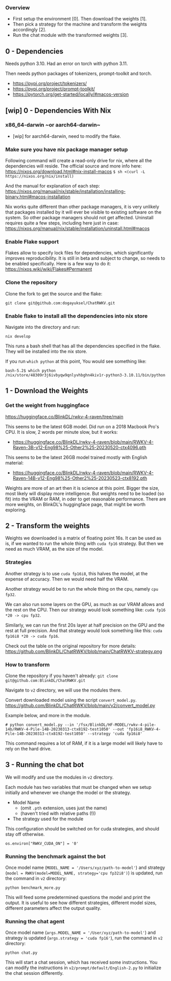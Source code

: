 ### Overview
- First setup the environment [0]. Then download the weights [1].
- Then pick a strategy for the machine and transform the weights accordingly [2].
- Run the chat module with the transformed weights [3].


## 0 - Dependencies
Needs python 3.10. Had an error on torch with python 3.11.

Then needs python packages of tokenizers, prompt-toolkit and torch.

- https://pypi.org/project/tokenizers/
- https://pypi.org/project/prompt-toolkit/
- https://pytorch.org/get-started/locally/#macos-version


## [wip] 0 - Dependencies With Nix

### x86_64-darwin ~or aarch64-darwin~
- [wip] for aarch64-darwin, need to modify the flake.

### Make sure you have nix package manager setup
Following command will create a read-only drive for nix, where all the dependencies will reside. The official source and more info here: https://nixos.org/download.html#nix-install-macos
`$ sh <(curl -L https://nixos.org/nix/install)`

And the manual for explanation of each step: https://nixos.org/manual/nix/stable/installation/installing-binary.html#macos-installation

Nix works quite different than other package managers, it is very unlikely that packages installed by it will ever be visible to existing software on the system. So other package managers should not get affected. Uninstall requires quite a few steps, including here just in case: https://nixos.org/manual/nix/stable/installation/uninstall.html#macos

### Enable Flake support
 Flakes allow to specify lock files for dependencies, which significantly improves reproducibility. It is still in beta and subject to change, so needs to be enabled specifically. Here is a few way to do it:
 https://nixos.wiki/wiki/Flakes#Permanent

### Clone the repository
Clone the fork to get the source and the flake:

`git clone git@github.com:dogayuksel/ChatRWKV.git`

### Enable flake to install all the dependencies into nix store
Navigate into the directory and run:

`nix develop`

This runs a bash shell that has all the dependencies specified in the flake. They will be installed into the nix store.

If you run `which python` at this point,
You would see something like:
```
bash-5.2$ which python
/nix/store/48309r3j6ivbyqw9qnlyvhbghn4kiv1r-python3-3.10.11/bin/python
```


## 1 - Download the Weights

### Get the weight from huggingface
https://huggingface.co/BlinkDL/rwkv-4-raven/tree/main

This seems to be the latest 6GB model. Did run on a 2018 Macbook Pro's CPU. It is slow, 2 words per minute slow, but it works:
- https://huggingface.co/BlinkDL/rwkv-4-raven/blob/main/RWKV-4-Raven-3B-v12-Eng98%25-Other2%25-20230520-ctx4096.pth

This seems to be the latest 26GB model trained mostly with English material:
- https://huggingface.co/BlinkDL/rwkv-4-raven/blob/main/RWKV-4-Raven-14B-v12-Eng98%25-Other2%25-20230523-ctx8192.pth

Weights are more of an art then it is science at this point. Bigger the size, most likely will display more intelligence. But weights need to be loaded (so fit) into the VRAM or RAM, in oder to get reasonable performance. There are more weights, on BlinkDL's huggingface page, that might be worth exploring.


## 2 - Transform the weights
Weights we downloaded is a matrix of floating point 16s. It can be used as is, if we wanted to run the whole thing with `cuda fp16` strategy. But then we need as much VRAM, as the size of the model.

### Strategies

Another strategy is to use `cuda fp16i8`, this halves the model, at the expense of accuracy. Then we would need half the VRAM.

Another strategy would be to run the whole thing on the cpu, namely `cpu fp32`.

We can also run some layers on the GPU, as much as our VRAM allows and the rest on the CPU. Then our strategy would look something like: `cuda fp16 *20 -> cpu fp32`.

Similarly, we can run the first 20s layer at half precision on the GPU and the rest at full precision. And that strategy would look something like this: `cuda fp16i8 *20 -> cuda fp16`.

Check out the table on the original repository for more details:
https://github.com/BlinkDL/ChatRWKV/blob/main/ChatRWKV-strategy.png


### How to transform
Clone the repository if you haven't already:
`git clone git@github.com:BlinkDL/ChatRWKV.git`

Navigate to `v2` directory, we will use the modules there.

Convert downloaded model using the script `convert_model.py`.
https://github.com/BlinkDL/ChatRWKV/blob/main/v2/convert_model.py

Example below, and more in the module.
```
# python convert_model.py --in '/fsx/BlinkDL/HF-MODEL/rwkv-4-pile-14b/RWKV-4-Pile-14B-20230313-ctx8192-test1050' --out 'fp16i8_RWKV-4-Pile-14B-20230313-ctx8192-test1050' --strategy 'cuda fp16i8'
```

This command requires a lot of RAM, if it is a large model will likely have to rely on the hard drive.


## 3 - Running the chat bot
We will modify and use the modules in `v2` directory.

Each module has two variables that must be changed when we setup initially and whenever we change the model or the strategy.
- Model Name
  - (omit `.pth` extension, uses just the name)
  - (haven't tried with relative paths (!))
- The strategy used for the module

This configuration should be switched on for cuda strategies, and should stay off otherwise.

`os.environ["RWKV_CUDA_ON"] = '0'`

### Running the benchmark against the bot
Once model name (`MODEL_NAME = '/Users/xyz/path-to-model'`) and strategy (`model = RWKV(model=MODEL_NAME, strategy='cpu fp32i8')`) is updated, run the command in `v2` directory:

`python benchmark_more.py`

This will feed some predetermined questions the model and print the output. It is useful to see how different strategies, different model sizes, different parameters affect the output quality.

### Running the chat agent
Once model name (`args.MODEL_NAME = '/User/xyz/path-to-model'`) and strategy is updated (`args.strategy = 'cuda fp16'`), run the command in `v2` directory:

`python chat.py`

This will start a chat session, which has received some instructions. You can modify the instructions in `v2/prompt/default/English-2.py` to initialize the chat session differently.
